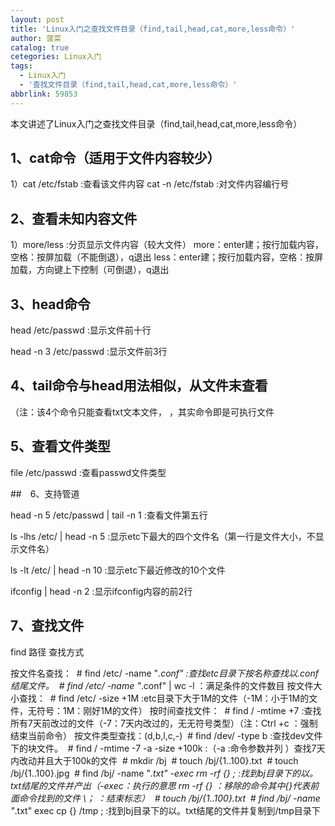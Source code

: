 ```yaml
---
layout: post
title: 'Linux入门之查找文件目录（find,tail,head,cat,more,less命令）'
author: 菠菜
catalog: true
cetegories: Linux入门
tags:
  - Linux入门
  - '查找文件目录（find,tail,head,cat,more,less命令）'
abbrlink: 59853
---
```

本文讲述了Linux入门之查找文件目录（find,tail,head,cat,more,less命令）
<!--more-->
## 1、cat命令（适用于文件内容较少）
  1）cat   /etc/fstab    :查看该文件内容
  cat  -n  /etc/fstab    :对文件内容编行号

## 2、查看未知内容文件
  1）more/less   :分页显示文件内容（较大文件）
​    more：enter建；按行加载内容，空格：按屏加载（不能倒退），q退出
   less：enter建；按行加载内容，空格：按屏加载，方向键上下控制（可倒退），q退出

## 3、head命令

head  /etc/passwd   :显示文件前十行

head  -n  3   /etc/passwd    :显示文件前3行

## 4、tail命令与head用法相似，从文件末查看
（注：该4个命令只能查看txt文本文件， ，其实命令即是可执行文件

## 5、查看文件类型

file  /etc/passwd    :查看passwd文件类型

##　6、支持管道

head  -n  5   /etc/passwd   |   tail  -n  1    :查看文件第五行

ls  -lhs   /etc/   |   head  -n  5   :显示etc下最大的四个文件名（第一行是文件大小，不显示文件名）

ls  -lt   /etc/    |     head  -n  10  :显示etc下最近修改的10个文件

ifconfig   |   head  -n  2     :显示ifconfig内容的前2行

## 7、查找文件

find  路径  查找方式 

按文件名查找：
​                    #   find    /etc/   -name  "*.conf"     :查找etc目录下按名称查找以.conf结尾文件。
​                    #   find    /etc/   -name  "*.conf"   | wc  -l  ：满足条件的文件数目
按文件大小查找：
​                    #   find    /etc/   -size   +1M   :etc目录下大于1M的文件（-1M：小于1M的文件，无符号：1M：刚好1M的文件）
按时间查找文件：
​                    #    find  /   -mtime   +7     :查找所有7天前改过的文件（-7：7天内改过的，无无符号类型）（注：Ctrl +c  ：强制结束当前命令）
按文件类型查找：(d,b,l,c,-)
​                   #    find  /dev/   -type  b    :查找dev文件下的块文件。
​                   #   find   /  -mtime  -7   -a  -size   +100k     :（-a  :命令参数并列 ）查找7天内改动并且大于100k的文件
​                   #   mkdir   /bj
​                   #  touch   /bj/{1..100}.txt 
​                   #  touch   /bj/{1..100}.jpg
​                   #  find  /bj/   -name  "*.txt"  -exec  rm  -rf  {}  \;     :找到bj目录下的以。txt结尾的文件并产出（-exec：执行的意思  rm  -rf  {}  ：移除的命令其中{}代表前面命令找到的文件  \；  ：结束标志）
​                    #  touch  /bj/{1..100}.txt
​                    # find  /bj/  -name  "*.txt"   exec   cp  {}  /tmp  \;   :找到bj目录下的以。txt结尾的文件并复制到/tmp目录下

